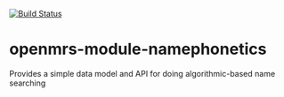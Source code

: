 [![Build Status](https://travis-ci.org/openmrs/openmrs-module-namephonetics.svg?branch=master)](https://travis-ci.org/openmrs/openmrs-module-namephonetics)

openmrs-module-namephonetics
============================

Provides a simple data model and API for doing algorithmic-based name searching
